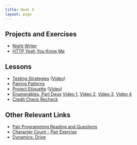 ```yaml
---
title: Week 3
layout: page
---
```

## Projects and Exercises

* [Night Writer](projects/night_writer)
* [HTTP Yeah You Know Me](projects/http_yeah_you_know_me)

## Lessons

* [Testing Strategies](lessons/testing_strategies_and_encapsulation) ([Video](https://vimeo.com/161526035))
* [Pairing Patterns](lessons/pairing_patterns)
* [Project Etiquette](lessons/ruby_project_etiquette) ([Video](http://vimeo.com/161695195))
* [Enumerables, Part Deux](lessons/intermediate_enumerables) [Video 1](https://vimeo.com/161675625), [Video 2](https://vimeo.com/161677741), [Video 3](https://vimeo.com/161678930), [Video 4](https://vimeo.com/161680127)
* [Credit Check Recheck](lessons/credit_check_recheck) 

## Other Relevant Links

* [Pair Programming Reading and Questions](https://github.com/turingschool/challenges/blob/master/pair_programming_reading.markdown)
* [Character Count - Pair Exercise](https://github.com/turingschool/challenges/blob/master/character_count.markdown)
* [Dynamics: Drive](https://github.com/turingschool/dynamics/blob/master/drive.markdown)

